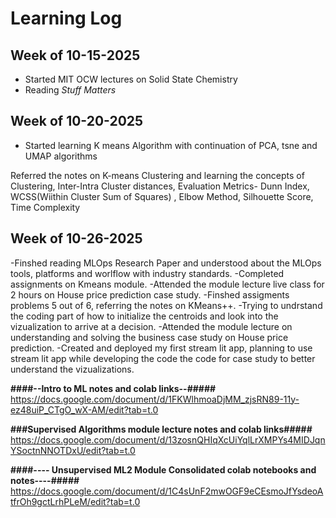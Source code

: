 # Learning Log

## Week of 10-15-2025
- Started MIT OCW lectures on Solid State Chemistry
- Reading *Stuff Matters*
## Week of 10-20-2025
- Started learning K means Algorithm with continuation of PCA, tsne and UMAP algorithms

Referred the notes on K-means Clustering and learning the concepts of Clustering, Inter-Intra Cluster distances, Evaluation Metrics- Dunn Index, WCSS(Wiithin Cluster Sum of Squares) , Elbow Method, Silhouette Score, Time Complexity
## Week of 10-26-2025
-Finshed reading MLOps Research Paper and understood about the MLOps tools, platforms and worlflow with industry standards.
-Completed assignments on Kmeans module.
-Attended the module lecture live class for 2 hours on House price prediction case study.
-Finshed assigments problems 5 out of 6, referring the notes on KMeans++.
-Trying to undrstand the coding part of how to initialize the centroids and look into the vizualization to arrive at a decision.
-Attended the module lecture on understanding and solving the business case study on House price prediction.
-Created and deployed my first stream lit app, planning to use stream lit app while developing the code the code for case study to better understand the vizualizations.

**####--Intro to ML notes and colab links--#####**
https://docs.google.com/document/d/1FKWlhmoaDjMM_zjsRN89-11y-ez48uiP_CTgO_wX-AM/edit?tab=t.0
  
**###****Supervised Algorithms module lecture notes and colab links****#####**
https://docs.google.com/document/d/13zosnQHIqXcUiYqlLrXMPYs4MIDJqnYSoctnNNOTDxU/edit?tab=t.0

**####---- Unsupervised ML2 Module Consolidated colab notebooks and notes----#####**
https://docs.google.com/document/d/1C4sUnF2mwOGF9eCEsmoJfYsdeoAtfrOh9gctLrhPLeM/edit?tab=t.0
  
  
